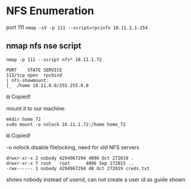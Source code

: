 # NFS Enumeration

port 111
`nmap -sV -p 111 --script=rpcinfo 10.11.1.1-254`

## nmap nfs nse script

`nmap -p 111 --script nfs* 10.11.1.72`

```
PORT    STATE SERVICE
111/tcp open  rpcbind
| nfs-showmount: 
|_  /home 10.11.0.0/255.255.0.0
```

⧉ Copied!

mount it to our machine:

```
mkdir home_72
sudo mount -o nolock 10.11.1.72:/home home_72
```

⧉ Copied!

-o nolock disable filelocking, need for old NFS servers

```
drwxr-xr-x 2 nobody 4294967294 4096 Oct 272019 .
drwxr-xr-x 7 root   root      4096 Sep 172015 ..
-rwx------ 1 nobody 4294967294 48 Oct 272019 creds.txt
```

shows nobody instead of userid, can not create a user id as guide shown